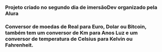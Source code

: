 ### Projeto criado no segundo dia de imersãoDev organizado pela Alura
### Conversor de moedas de Real para Euro, Dolar ou Bitcoin, também tem um conversor de Km para Anos Luz e um conversor de temperatura de Celsius para Kelvin ou Fahrenheit.
